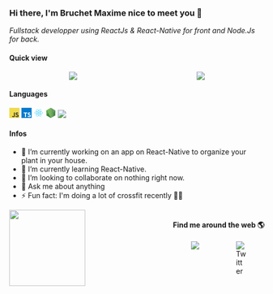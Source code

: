### Hi there, I'm Bruchet Maxime nice to meet you 👋

*Fullstack developper using ReactJs & React-Native for front and Node.Js for back.*

#### Quick view

<div style='display: flex; justify-content: space-around;'>
  <a href="https://github.com/mbruchetpro/convoychat">
    <img align="left" src="https://github-readme-stats.vercel.app/api/top-langs/?username=mbruchetpro&layout=compact&show_icons=true&theme=tokyonight" />
  </a>
  <a href="https://github.com/mbruchetpro/github-readme-stats">
    <img align="left" src="https://github-readme-stats.vercel.app/api?username=mbruchetpro&show_icons=true&theme=tokyonight" />
  </a>
</div>

#### Languages

<img height="20" src="https://raw.githubusercontent.com/github/explore/80688e429a7d4ef2fca1e82350fe8e3517d3494d/topics/javascript/javascript.png"/>
<img height="20" src="https://raw.githubusercontent.com/github/explore/80688e429a7d4ef2fca1e82350fe8e3517d3494d/topics/typescript/typescript.png"/>
<img height="20" src="https://raw.githubusercontent.com/github/explore/80688e429a7d4ef2fca1e82350fe8e3517d3494d/topics/react/react.png"/>
<img height="20" src="https://raw.githubusercontent.com/github/explore/80688e429a7d4ef2fca1e82350fe8e3517d3494d/topics/nodejs/nodejs.png"/>
<img height="20" src="https://user-images.githubusercontent.com/674621/71187801-14e60a80-2280-11ea-94c9-e56576f76baf.png"/>

#### Infos

- 🔭 I’m currently working on an app on React-Native to organize your plant in your house.
- 🌱 I’m currently learning React-Native.
- 👯 I’m looking to collaborate on nothing right now.
- 💬 Ask me about anything
- ⚡ Fun fact: I'm doing a lot of crossfit recently 🏋️‍♂️
<!-- - 🤔 I’m looking for help with ... -->
<!-- - 📫 How to reach me: ... -->
<!-- - 😄 Pronouns: ... -->

<div style="display: flex; justify-content: space-between;">

  <img align="left" width="150" height="150" src="https://avatars2.githubusercontent.com/u/36850920?s=400&u=c9b4d221d631d1787871eafc58e0555fe622b175&v=4"/>

<div>
  <h4>Find me around the web 🌎</h4>
<div style='display: flex; justify-content: space-around'>
  <a href="https://www.linkedin.com/in/maxime-bruchet-470537166/">
    <img height="20" src="https://content.linkedin.com/content/dam/me/business/en-us/amp/brand-site/v2/bg/LI-Bug.svg.original.svg"/>
  </a>
  <a>
    <img align="left" alt="Twitter" width="20" src="https://raw.githubusercontent.com/anuraghazra/anuraghazra/master/assets/twitter.svg"/>
  </a>
</div>
<div>

</div>